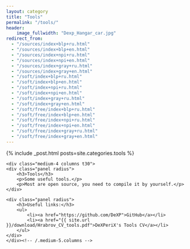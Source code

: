 ```yaml
---
layout: category
title: "Tools"
permalink: "/tools/"
header:
    image_fullwidth: "Dexp_Hangar_car.jpg"
redirect_from:
  - "/sources/index+blp+ru.html"
  - "/sources/index+blp+en.html"
  - "/sources/index+npi+ru.html"
  - "/sources/index+npi+en.html"
  - "/sources/index+gray+ru.html"
  - "/sources/index+gray+en.html"
  - "/soft/index+blp+ru.html"
  - "/soft/index+blp+en.html"
  - "/soft/index+npi+ru.html"
  - "/soft/index+npi+en.html"
  - "/soft/index+gray+ru.html"
  - "/soft/index+gray+en.html"
  - "/soft/free/index+blp+ru.html"
  - "/soft/free/index+blp+en.html"
  - "/soft/free/index+npi+ru.html"
  - "/soft/free/index+npi+en.html"
  - "/soft/free/index+gray+ru.html"
  - "/soft/free/index+gray+en.html"
---
```

<div class="row">
	<div class="medium-8 columns t30">
		{% include _post.html posts=site.categories.tools %}
	</div><!-- /.medium-7.columns -->


	<div class="medium-4 columns t30">
	<div class="panel radius">
		<h3>Tools</h3>
		<p>Some useful tools.</p>
		<p>Most are open source, you need to compile it by yourself.</p>
	</div>

	<div class="panel radius">
		<h3>Useful links:</h3>
		<ul>
			<li><a href="https://github.com/DeXP">GitHub</a></li>
			<li><a href="{{ site.url }}/download/Hrabrov_CV_tools.pdf">DeXPeriX's Tools CV</a></li>
		</ul>
	</div>
	</div><!-- /.medium-5.columns -->
</div><!-- /.row -->
